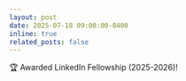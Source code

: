 ```yaml
---
layout: post
date: 2025-07-18 09:00:00-0400
inline: true
related_posts: false
---
```


🏆 Awarded LinkedIn Fellowship (2025-2026)!
